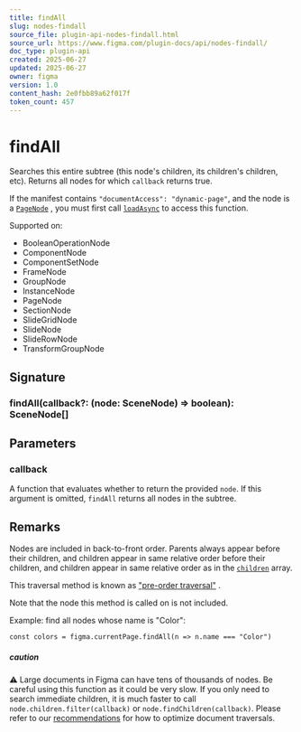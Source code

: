 ```yaml
---
title: findAll
slug: nodes-findall
source_file: plugin-api-nodes-findall.html
source_url: https://www.figma.com/plugin-docs/api/nodes-findall/
doc_type: plugin-api
created: 2025-06-27
updated: 2025-06-27
owner: figma
version: 1.0
content_hash: 2e0fbb89a62f017f
token_count: 457
---
```

# findAll

Searches this entire subtree (this node's children, its children's children, etc). Returns all nodes for which `callback` returns true.

If the manifest contains `"documentAccess": "dynamic-page"`, and the node is a [`PageNode`](/plugin-docs/api/PageNode/)
, you must first call [`loadAsync`](/plugin-docs/api/PageNode/#loadasync)
 to access this function.

 Supported on:

- BooleanOperationNode
- ComponentNode
- ComponentSetNode
- FrameNode
- GroupNode
- InstanceNode
- PageNode
- SectionNode
- SlideGridNode
- SlideNode
- SlideRowNode
- TransformGroupNode

## Signature

### findAll(callback?: (node: SceneNode) => boolean): SceneNode[]

## Parameters

### callback

A function that evaluates whether to return the provided `node`. If this argument is omitted, `findAll` returns all nodes in the subtree.

## Remarks

Nodes are included in back-to-front order. Parents always appear before their children, and children appear in same relative order before their children, and children appear in same relative order as in the [`children`](/plugin-docs/api/properties/nodes-children/)
 array.

This traversal method is known as ["pre-order traversal"](https://en.wikipedia.org/wiki/Tree_traversal#Pre-order_(NLR))
.

Note that the node this method is called on is not included.

Example: find all nodes whose name is "Color":

```
const colors = figma.currentPage.findAll(n => n.name === "Color")
```

##### caution

⚠ Large documents in Figma can have tens of thousands of nodes. Be careful using this function as it could be very slow.
If you only need to search immediate children, it is much faster to call `node.children.filter(callback)` or `node.findChildren(callback)`.
Please refer to our [recommendations](/plugin-docs/accessing-document/#optimizing-traversals)
 for how to optimize document traversals.